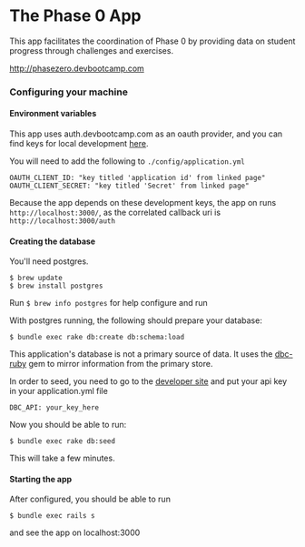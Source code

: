 # The Phase 0 App

This app facilitates the coordination of Phase 0 by providing data on student progress through challenges and exercises.


http://phasezero.devbootcamp.com

### Configuring your machine

#### Environment variables

This app uses auth.devbootcamp.com as an oauth provider, and you can find keys for local development [here](https://auth.devbootcamp.com/oauth/applications/31).

You will need to add the following to `./config/application.yml`
```
OAUTH_CLIENT_ID: "key titled 'application id' from linked page"
OAUTH_CLIENT_SECRET: "key titled 'Secret' from linked page"
```
Because the app depends on these development keys, the app on runs `http://localhost:3000/`, as the correlated callback uri is `http://localhost:3000/auth`


#### Creating the database

You'll need postgres.
```
$ brew update
$ brew install postgres
```
Run `$ brew info postgres` for help configure and run

With postgres running, the following should prepare your database:
```
$ bundle exec rake db:create db:schema:load
```

This application's database is not a primary source of data. It uses the
[dbc-ruby](https://github.com/Devbootcamp/dbc-ruby)
gem to mirror information from the primary store.

In order to seed, you need to go to the [developer site](https://developer.devbootcamp.com/account) and put your api key
in your application.yml file
```
DBC_API: your_key_here
```
Now you should be able to run:
```
$ bundle exec rake db:seed
```
This will take a few minutes.


#### Starting the app

After configured, you should be able to run
```
$ bundle exec rails s
```
and see the app on localhost:3000
